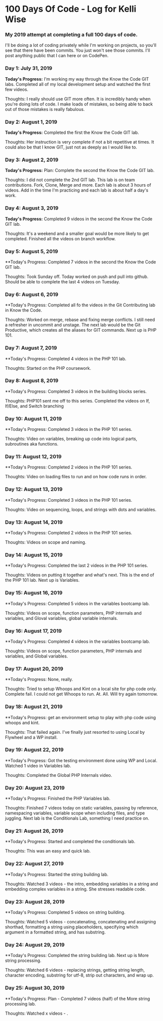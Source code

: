 # 100 Days Of Code - Log for Kelli Wise

### My 2019 attempt at completing a full 100 days of code.

I'll be doing a lot of coding privately while I'm working on projects, so you'll see that there have been commits. You just won't see those commits. I'll post anything public that I can here or on CodePen.

### Day 1: July 31, 2019

**Today's Progress:** I'm working my way through the Know the Code GIT labs. Completed all of my local development setup and watched the first few videos.

Thoughts: I really should use GIT more often. It is incredibly handy when you're doing lots of code. I make loads of mistakes, so being able to back out of those mistakes is really fabulous.

### Day 2: August 1, 2019

**Today's Progress:** Completed the first the Know the Code GIT lab. 

Thoughts: Her instruction is very complete if not a bit repetitive at times. It could also be that I know GIT, just not as deeply as I would like to.

### Day 3: August 2, 2019

**Today's Progress:** Plan: Complete the second the Know the Code GIT lab.

Thoughts: I did not complete the 2nd GIT lab. This lab is on team contributions. Fork, Clone, Merge and more. Each lab is about 3 hours of videos. Add in the time I'm practicing and each lab is about half a day's work.

### Day 4: August 3, 2019

**Today's Progress:** Completed 9 videos in the second the Know the Code GIT lab.

Thoughts: It's a weekend and a smaller goal would be more likely to get completed. Finished all the videos on branch workflow. 

### Day 5: August 5, 2019

**Today's Progress: Completed 7 videos in the second the Know the Code GIT lab.

Thoughts: Took Sunday off. Today worked on push and pull into github. Should be able to complete the last 4 videos on Tuesday.

### Day 6: August 6, 2019

**Today's Progress: Completed all fo the videos in the Git Contributing lab in Know the Code.

Thoughts: Worked on merge, rebase and fixing merge conflicts. I still need a refresher in uncommit and unstage.
            The next lab would be the Git Productive, which creates all the aliases for GIT commands. Next up is PHP 101.

### Day 7: August 7, 2019

**Today's Progress: Completed 4 videos in the PHP 101 lab.

Thoughts: Started on the PHP coursework. 

### Day 8: August 8, 2019

**Today's Progress: Completed 3 videos in the building blocks series.

Thoughts: PHP101 sent me off to this series. Completed the videos on If, If/Else, and Switch branching

### Day 10: August 11, 2019

**Today's Progress: Completed 3 videos in the PHP 101 series.

Thoughts: Video on variables, breaking up code into logical parts, subroutines aka functions. 

### Day 11: August 12, 2019

**Today's Progress: Completed 2 videos in the PHP 101 series.

Thoughts: Video on loading files to run and on how code runs in order. 

### Day 12: August 13, 2019

**Today's Progress: Completed 3 videos in the PHP 101 series.

Thoughts: Video on sequencing, loops, and strings with dots and variables. 

### Day 13: August 14, 2019

**Today's Progress: Completed 2 videos in the PHP 101 series.

Thoughts: Videos on scope and naming. 

### Day 14: August 15, 2019

**Today's Progress: Completed the last 2 videos in the PHP 101 series.

Thoughts: Videos on putting it together and what's next. This is the end of the PHP 101 lab. Next up is Variables.

### Day 15: August 16, 2019

**Today's Progress: Completed 5 videos in the variables bootcamp lab. 

Thoughts: Videos on scope, function parameters, PHP internals and variables, and Gloval variables, global variable internals. 

### Day 16: August 17, 2019

**Today's Progress: Completed 4 videos in the variables bootcamp lab. 

Thoughts: Videos on scope, function parameters, PHP internals and variables, and Global variables. 

### Day 17: August 20, 2019

**Today's Progress: None, really. 

Thoughts: Tried to setup Whoops and Kint on a local site for php code only. Complete fail. I could not get Whoops to run. At. All. Will try again tomorrow.

### Day 18: August 21, 2019

**Today's Progress: get an environment setup to play with php code using whoops and kint. 

Thoughts: That failed again. I've finally just resorted to using Local by Flywheel and a WP install.

### Day 19: August 22, 2019

**Today's Progress: Got the testing environment done using WP and Local. Watched 1 video in Variables lab. 

Thoughts: Completed the Global PHP Internals video.

### Day 20: August 23, 2019

**Today's Progress: Finished the PHP Variables lab. 

Thoughts: Finished 7 videos today on static variables, passing by reference, namespacing variables, variable scope when including files, and type juggling. Next lab is the Conditionals Lab, something I need practice on.

### Day 21: August 26, 2019

**Today's Progress: Started and completed the conditionals lab.  

Thoughts: This was an easy and quick lab.

### Day 22: August 27, 2019

**Today's Progress: Started the string building lab.  

Thoughts: Watched 3 videos - the intro, embedding variables in a string and embedding complex variables in a string. She stresses readable code.

### Day 23: August 28, 2019

**Today's Progress: Completed 5 videos on string building.  

Thoughts: Watched 5 videos - concatenating, concatenating and assigning shorthad, formatting a string using placeholders, specifying which argument in a formatted string, and has substring.

### Day 24: August 29, 2019

**Today's Progress: Completed the string building lab. Next up is More string processing.

Thoughts: Watched 6 videos - replacing strings, getting string length, character encoding, substring for utf-8, strip out characters, and wrap up.

### Day 25: August 30, 2019

**Today's Progress: Plan - Completed 7 videos (half) of the More string processing lab.

Thoughts: Watched x videos - .
